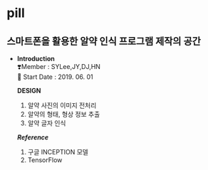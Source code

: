 # pill

## 스마트폰을 활용한 알약 인식 프로그램 제작의 공간

- **Introduction**<br>
    ❣️Member : SYLee,JY,DJ,HN<br>
    🐋 Start Date : 2019. 06. 01<br>
    
    **DESIGN**<br>
    1. 알약 사진의 이미지 전처리
    2. 알약의 형태, 형상 정보 추출
    3. 알약 글자 인식
    
    ***Reference***<br>
    1. 구글 INCEPTION 모델
    2. TensorFlow
